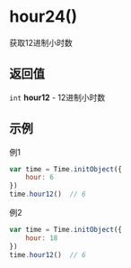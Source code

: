 # hour24()
获取12进制小时数

## 返回值
``int`` **hour12** - 12进制小时数

## 示例
例1

```javascript
var time = Time.initObject({
    hour: 6
})
time.hour12()  // 6
```

例2

```javascript
var time = Time.initObject({
    hour: 18
})
time.hour12()  // 6
```